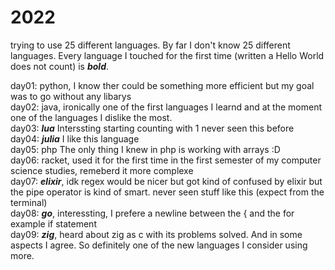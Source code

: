 # 2022

trying to use 25 different languages. By far I don't know 25 different languages. Every language I touched for the first time (written a Hello World does not count) is ***bold***. 

day01: python, I know ther could be something more efficient but my goal was to go without any libarys <br>
day02: java, ironically one of the first languages I learnd and at the moment one of the languages I dislike the most. <br>
day03: ***lua*** Interssting starting counting with 1 never seen this before <br>
day04: ***julia*** I like this language <br>
day05: php The only thing I knew in php is working with arrays :D <br>
day06: racket, used it for the first time in the first semester of my computer science studies, remeberd it more complexe <br>
day07: ***elixir***, idk regex would be nicer but got kind of confused by elixir but the pipe operator is kind of smart. never seen stuff like this (expect from the terminal) <br>
day08: ***go***, interessting, I prefere a newline between the { and the for example if statement <br>
day09: ***zig***, heard about zig as c with its problems solved. And in some aspects I agree. So definitely one of the new languages I consider using more. <br> 